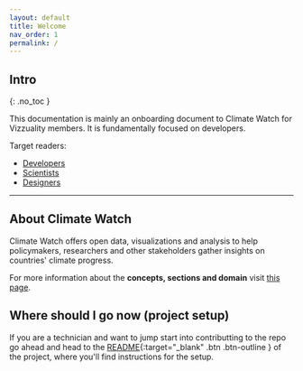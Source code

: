 ```yaml
---
layout: default
title: Welcome
nav_order: 1
permalink: /
---
```

## Intro
{: .no_toc }

This documentation is mainly an onboarding document to Climate Watch for Vizzuality members.
It is fundamentally focused on developers.

Target readers:
- [Developers](/_docs/climate-watch/developers)
- [Scientists](/_docs/climate-watch/scientists)
- [Designers](/_docs/climate-watch/designers)

______

## About Climate Watch

Climate Watch offers open data, visualizations and analysis to help policymakers, researchers and other stakeholders gather insights on countries' climate progress.

For more information about the **concepts, sections and domain** visit [this page](/_docs/climate-watch/domain-description).

## Where should I go now (project setup)

If you are a technician and want to jump start into contributting to the repo go ahead and head to the [README](https://github.com/Vizzuality/climate-watch/blob/main/README.md){:target="_blank" .btn .btn-outline } of the project, where you'll find instructions for the setup.
